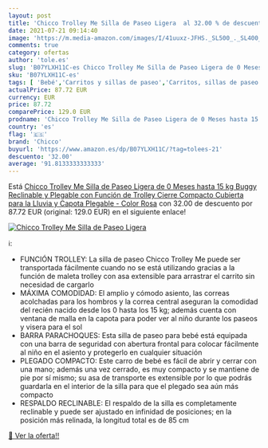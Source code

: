 ```yaml
---
layout: post
title: 'Chicco Trolley Me Silla de Paseo Ligera  al 32.00 % de descuento'
date: 2021-07-21 09:14:40
image: 'https://m.media-amazon.com/images/I/41uuxz-JFHS._SL500_._SL400_.jpg'
comments: true
category: ofertas
author: 'tole.es'
slug: 'B07YLXH11C-es Chicco Trolley Me Silla de Paseo Ligera de 0 Meses hasta...'
sku: 'B07YLXH11C-es'
tags: [ 'Bebé','Carritos y sillas de paseo','Carritos, sillas de paseo y accesorios','Sillas de paseo ligeras','chicco', ]
actualPrice: 87.72 EUR
currency: EUR
price: 87.72
comparePrice: 129.0 EUR
prodname: 'Chicco Trolley Me Silla de Paseo Ligera de 0 Meses hasta 15 kg  Buggy Reclinable y Plegable con Función de Trolley  Cierre Compacto  Cubierta para la Lluvia y Capota Plegable - Color Rosa'
country: 'es'
flag: '🇪🇸'
brand: 'Chicco'
buyurl: 'https://www.amazon.es/dp/B07YLXH11C/?tag=tolees-21'
descuento: '32.00'
average: '91.8133333333333'
---
```


Está [Chicco Trolley Me Silla de Paseo Ligera de 0 Meses hasta 15 kg  Buggy Reclinable y Plegable con Función de Trolley  Cierre Compacto  Cubierta para la Lluvia y Capota Plegable - Color Rosa](https://www.amazon.es/dp/B07YLXH11C/?tag=tolees-21) con 32.00 de descuento por 87.72 EUR (original: 129.0 EUR) en el siguiente enlace!

[![Chicco Trolley Me Silla de Paseo Ligera ](https://m.media-amazon.com/images/I/41uuxz-JFHS._SL500_._SL400_.jpg)](https://www.amazon.es/dp/B07YLXH11C/?tag=tolees-21)

ℹ️:

- FUNCIÓN TROLLEY: La silla de paseo Chicco Trolley Me puede ser transportada fácilmente cuando no se está utilizando gracias a la función de maleta trolley con asa extensible para arrastrar el carrito sin necesidad de cargarlo
- MÁXIMA COMODIDAD: El amplio y cómodo asiento, las correas acolchadas para los hombros y la correa central aseguran la comodidad del recién nacido desde los 0 hasta los 15 kg; además cuenta con ventana de malla en la capota para poder ver al niño durante los paseos y visera para el sol
- BARRA PARACHOQUES: Esta silla de paseo para bebé está equipada con una barra de seguridad con abertura frontal para colocar fácilmente al niño en el asiento y protegerlo en cualquier situación
- PLEGADO COMPACTO: Este carro de bebé es fácil de abrir y cerrar con una mano; además una vez cerrado, es muy compacto y se mantiene de pie por sí mismo; su asa de transporte es extensible por lo que podrás guardarla en el interior de la silla para que el plegado sea aún más compacto
- RESPALDO RECLINABLE: El respaldo de la silla es completamente reclinable y puede ser ajustado en infinidad de posiciones; en la posición más relinada, la longitud total es de 85 cm

[🛒 Ver la oferta!!](https://www.amazon.es/dp/B07YLXH11C/?tag=tolees-21)
